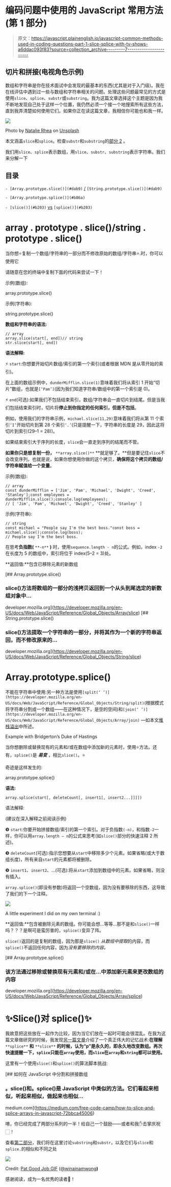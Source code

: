 # 编码问题中使用的 JavaScript 常用方法(第 1 部分)

> 原文：<https://javascript.plainenglish.io/javascript-common-methods-used-in-coding-questions-part-1-slice-splice-with-tv-shows-a6ddac093f83?source=collection_archive---------7----------------------->

## 切片和拼接(电视角色示例)

数组和字符串是你在技术面试中会发现的最基本的东西(尤其是对于入门级)。我在在线评估中遇到过一些与数组和字符串相关的问题。处理这些问题最常见的方式是使用`slice`、`splice`、`substr`或`substring`。我为这篇文章选择这个主题是因为我不断地发现自己处于这样一个位置，我仍然必须一个接一个地搜索所有这些方法，直到我弄清楚如何使用它们。如果你正在读这篇文章，我相信你可能也和我一样。

![](img/9f829d797746a1e38890f5dc0d1c8530.png)

Photo by [Natalie Rhea](https://unsplash.com/@natalie_rhea?utm_source=medium&utm_medium=referral) on [Unsplash](https://unsplash.com?utm_source=medium&utm_medium=referral)

本文涵盖`slice`和`splice`。检查`substr`和`substring`的[部分 2](https://meganslo.medium.com/javascript-common-methods-used-in-coding-questions-part-2-8cb7362c2060) 。

我们用`slice`、`splice`表示数组，用`slice`、`substr`、`substring`表示字符串。我们来分解一下

## 目录

`- [Array.prototype.slice()](#dab9)` [/](#dab9) `[String.prototype.slice()](#dab9)`

`- [Array.prototype.splice()](#b86a)`

`- [slice()](#b203)` [vs](#b203) `[splice()](#b203)`

# array . prototype . slice()/string . prototype . slice()

当你想⭐️复制一个数组/字符串的一部分而不修改原始的数组/字符串⭐️.时，你可以使用它

请随意在您的终端中复制下面的代码来尝试一下！

示例(数组):

array.prototype.slice()

示例(字符串):

string.prototype.slice()

**数组和字符串的语法:**

```
// array
array.slice(start[, end])// string
str.slice(start[, end])
```

**语法解释:**

⚡️ `start`:你想要开始切片数组/索引的第一个索引(或者根据 MDN 是从零开始的索引)。

在上面的数组示例中，`dunderMifflin.slice(1)`意味着我们将从索引 1 开始“切片”数组，也就是`[‘Pam’]`(因为我们知道字符串/数组中的第一个索引是 0)。

⚡️ `end`(可选):如果我们不包括结束索引，数组/字符串会一直切片到结尾。但是当我们包括结束索引时，切片将**停止到你指定的任何索引，但是不包括**。

例如，使用我们的字符串示例，`michael.slice(11,29)`意味着我们将从第 11 个索引`‘I’`开始切片到第 28 个索引`‘.’`(只是提醒一下，字符串的长度是 29，因此这将切片到索引(29–1 = 28))。

如果结束索引大于序列的长度，`slice`会一直走到序列的结尾而不管。

**如果你只是想复制一份，** `**array.slice()**` **就足够了。**但是要记住`slice`不会改变序列，也就是说，如果你想使用你做的这个拷贝，**确保将这个拷贝的数组/字符串赋值给一个变量**。

示例(数组):

```
// array
const dunderMifflin = ['Jim', 'Pam', 'Michael', 'Dwight', 'Creed', 'Stanley'];const employees = dunderMifflin.slice();console.log(employees);
// [ 'Jim', 'Pam', 'Michael', 'Dwight', 'Creed', 'Stanley' ]
```

示例(字符串):

```
// string
const michael = "People say I'm the best boss."const boss = michael.slice();console.log(boss);
// People say I'm the best boss.
```

在思考**负指数(** `**-n**` **)** 时，使用`sequence.length - n`的公式。例如，index `-2`在长度为 5 的数组中，索引将位于 index(5–2 = 3)处。

**返回值:**包含已移除元素的新数组

[](https://developer.mozilla.org/en-US/docs/Web/JavaScript/Reference/Global_Objects/Array/slice) [## Array.prototype.slice()

### slice()方法将数组的一部分的浅拷贝返回到一个从头到尾选定的新数组对象中…

developer.mozilla.org](https://developer.mozilla.org/en-US/docs/Web/JavaScript/Reference/Global_Objects/Array/slice) [](https://developer.mozilla.org/en-US/docs/Web/JavaScript/Reference/Global_Objects/String/slice) [## String.prototype.slice()

### slice()方法提取一个字符串的一部分，并将其作为一个新的字符串返回，而不修改原来的…

developer.mozilla.org](https://developer.mozilla.org/en-US/docs/Web/JavaScript/Reference/Global_Objects/String/slice) 

# Array.prototype.splice()

不能在字符串中使用:另一种方法是使用`[split(‘ ’)](https://developer.mozilla.org/en-US/docs/Web/JavaScript/Reference/Global_Objects/String/split)`(根据模式将字符串分割成一个数组——在这种情况下，是空的空间)和`[join(‘ ’)](https://developer.mozilla.org/en-US/docs/Web/JavaScript/Reference/Global_Objects/Array/join)` —如本文[堆栈溢出](https://stackoverflow.com/questions/20817618/is-there-a-splice-method-for-strings)中所述。

Example with Bridgerton’s Duke of Hastings

当你想删除或替换现有的元素和/或在数组中添加新的元素时，使用⭐️方法。还有，`splice()`是 ***易变*** ，相比`slice()`。⭐️

奇迹是这样发生的:

array.prototype.splice()

**语法:**

```
array.splice(start[, deleteCount[, insert1[, insert2...]]]])
```

语法解释:

(建议在深入解释之前阅读示例)

❾ `start`:你要开始拼接数组/索引的第一个索引。对于负指数`(-n)`，和指数`-2`一样，你可以用`array.length — n`的公式来思考(如`slice()`部分的快速注释 2 所述)。

❾ `deleteCount`(可选):指示您想要从`start`中移除多少个元素。如果省略(或大于数组长度)，所有来自`start`的元素都将被删除。

❾ `insert1`、`insert2`、…(可选):将从`start`添加到数组中的元素。如果省略，则没有插入。

`array.splice()`(即没有参数)将返回一个空数组，因为没有要移除的东西，这导致了我们的下一个注释。

![](img/f0f7d8941ee52a91d0f51917eb5ace9e.png)

A little experiment I did on my own terminal :)

**返回值:**包含被删除元素的数组。你可能会想…等等…那不是和`slice()`一样吗？？？是啊可是蛮厉害的，`splice()`变异了阵。

`slice()`返回的是复制的数组，因为那是`slice()` *从数组中提取*的内容，而`splice()`不返回任何内容，因为*没有要移除的内容。*

[](https://developer.mozilla.org/en-US/docs/Web/JavaScript/Reference/Global_Objects/Array/splice) [## Array.prototype.splice()

### 该方法通过移除或替换现有元素和/或在…中添加新元素来更改数组的内容

developer.mozilla.org](https://developer.mozilla.org/en-US/docs/Web/JavaScript/Reference/Global_Objects/Array/splice) 

# ✨Slice()对 splice()✨

我故意把这些放在一起作为比较，因为当它们放在一起时可能会很混乱。在我为这篇文章做研究的时候，我发现[另一篇文章](https://medium.com/@ensallee/javascript-array-methods-splice-vs-slice-722811d3d540)介绍了一个真正伟大的记忆战术:**在理解** `**splice**` **和** `**slice**` **的时候，认为“p”是永久的，即永久地改变数组。再次快速提醒一下，`splice`只能在`array`使用，而`slice`在`array`和`string`都可以使用。**

这里有一个使用`slice()`和`splice()`的算法脚本挑战:

[](https://medium.com/free-code-camp/how-to-slice-and-splice-arrays-in-javascript-72bbca45006) [## 如何在 JavaScript 中分割和拼接数组

### 。slice()和。splice()是 JavaScript 中类似的方法。它们看起来相似，听起来相似，做起来也相似…

medium.com](https://medium.com/free-code-camp/how-to-slice-and-splice-arrays-in-javascript-72bbca45006) 

唷，你已经完成了两部分系列的一半！给自己一个鼓励——或者和我✋击掌庆祝🏻！

查看[第二部分](https://meganslo.medium.com/javascript-common-methods-used-in-coding-questions-part-2-8cb7362c2060)，我们将在这里讨论`substring`和`substr`，以及它们与`slice`和`splice.`的相似和不同之处

![](img/e0bb83ebc955614797ea81a24a738f89.png)

Credit: [Pat Good Job GIF](https://giphy.com/gifs/3o6gbdUCgjRauJ3vLG) ([@winainamwong](https://giphy.com/channel/winainamwong)**)**

感谢阅读，成为一名优秀的读者🎉！